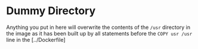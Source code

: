 # Dummy Directory

Anything you put in here will overwrite the contents of the `/usr`
directory in the image as it has been built up by all statements
before the `COPY usr /usr` line in the [../Dockerfile]
